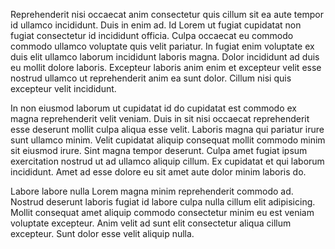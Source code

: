 Reprehenderit nisi occaecat anim consectetur quis cillum sit ea aute tempor id ullamco incididunt. Duis in enim ad. Id Lorem ut fugiat cupidatat non fugiat consectetur id incididunt officia. Culpa occaecat eu commodo commodo ullamco voluptate quis velit pariatur. In fugiat enim voluptate ex duis elit ullamco laborum incididunt laboris magna. Dolor incididunt ad duis eu mollit dolore laboris. Excepteur laboris anim enim et excepteur velit esse nostrud ullamco ut reprehenderit anim ea sunt dolor. Cillum nisi quis excepteur velit incididunt.

In non eiusmod laborum ut cupidatat id do cupidatat est commodo ex magna reprehenderit velit veniam. Duis in sit nisi occaecat reprehenderit esse deserunt mollit culpa aliqua esse velit. Laboris magna qui pariatur irure sunt ullamco minim. Velit cupidatat aliquip consequat mollit commodo minim sit eiusmod irure. Sint magna tempor deserunt. Culpa amet fugiat ipsum exercitation nostrud ut ad ullamco aliquip cillum. Ex cupidatat et qui laborum incididunt. Amet ad esse dolore eu sit amet aute dolor minim laboris do.

Labore labore nulla Lorem magna minim reprehenderit commodo ad. Nostrud deserunt laboris fugiat id labore culpa nulla cillum elit adipisicing. Mollit consequat amet aliquip commodo consectetur minim eu est veniam voluptate excepteur. Anim velit ad sunt elit consectetur aliqua cillum excepteur. Sunt dolor esse velit aliquip nulla.